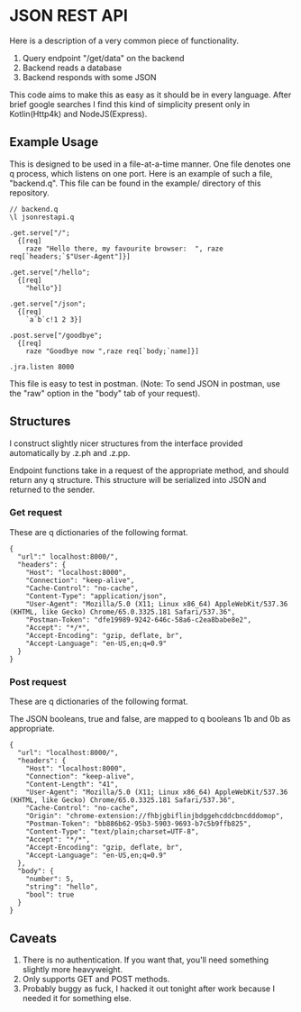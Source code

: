 # JSON REST API

Here is a description of a very common piece of functionality.

1. Query endpoint "/get/data" on the backend
2. Backend reads a database
3. Backend responds with some JSON

This code aims to make this as easy as it should be in every language.
After brief google searches I find this kind of simplicity present only in
Kotlin(Http4k) and NodeJS(Express).

## Example Usage

This is designed to be used in a file-at-a-time manner. One file denotes one q
process, which listens on one port. Here is an example of such a file, "backend.q".
This file can be found in the example/ directory of this repository.

```
// backend.q
\l jsonrestapi.q

.get.serve["/";
  {[req]
    raze "Hello there, my favourite browser:  ", raze req[`headers;`$"User-Agent"]}]

.get.serve["/hello";
  {[req]
    "hello"}]

.get.serve["/json";
  {[req]
    `a`b`c!1 2 3}]

.post.serve["/goodbye";
  {[req]
    raze "Goodbye now ",raze req[`body;`name]}]

.jra.listen 8000
```

This file is easy to test in postman. (Note: To send JSON in postman, use the "raw" option in the "body" tab of your request).

## Structures

I construct slightly nicer structures from the interface provided automatically by .z.ph and .z.pp.

Endpoint functions take in a request of the appropriate method, and should return any q structure.
This structure will be serialized into JSON and returned to the sender.

### Get request

These are q dictionaries of the following format.

```
{
  "url":" localhost:8000/",
  "headers": {
    "Host": "localhost:8000",
    "Connection": "keep-alive",
    "Cache-Control": "no-cache",
    "Content-Type": "application/json",
    "User-Agent": "Mozilla/5.0 (X11; Linux x86_64) AppleWebKit/537.36 (KHTML, like Gecko) Chrome/65.0.3325.181 Safari/537.36",
    "Postman-Token": "dfe19989-9242-646c-58a6-c2ea8babe8e2",
    "Accept": "*/*",
    "Accept-Encoding": "gzip, deflate, br",
    "Accept-Language": "en-US,en;q=0.9"
  }
}
```

### Post request

These are q dictionaries of the following format.

The JSON booleans, true and false, are mapped to q booleans 1b and 0b as appropriate.

```
{
  "url": "localhost:8000/",
  "headers": {
    "Host": "localhost:8000",
    "Connection": "keep-alive",
    "Content-Length": "41",
    "User-Agent": "Mozilla/5.0 (X11; Linux x86_64) AppleWebKit/537.36 (KHTML, like Gecko) Chrome/65.0.3325.181 Safari/537.36",
    "Cache-Control": "no-cache",
    "Origin": "chrome-extension://fhbjgbiflinjbdggehcddcbncdddomop",
    "Postman-Token": "bb886b62-95b3-5903-9693-b7c5b9ffb825",
    "Content-Type": "text/plain;charset=UTF-8",
    "Accept": "*/*",
    "Accept-Encoding": "gzip, deflate, br",
    "Accept-Language": "en-US,en;q=0.9"
  },
  "body": {
    "number": 5,
    "string": "hello",
    "bool": true
  }
}
```

## Caveats

1. There is no authentication. If you want that, you'll need something slightly more heavyweight.
2. Only supports GET and POST methods.
3. Probably buggy as fuck, I hacked it out tonight after work because I needed it for something else.
